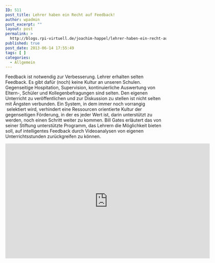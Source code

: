 ```yaml
---
ID: 511
post_title: Lehrer haben ein Recht auf Feedback!
author: wpadmin
post_excerpt: ""
layout: post
permalink: >
  http://blogs.rpi-virtuell.de/joachim-happel/lehrer-haben-ein-recht-auf-feedback/
published: true
post_date: 2013-06-14 17:55:49
tags: [ ]
categories:
  - Allgemein
---
```

Feedback ist notwendig zur Verbesserung. Lehrer erhalten selten Feedback. Es gibt dafür (noch) keine Kultur an unseren Schulen. Gegenseitige Hospitation, Supervision, kontinuierliche Auswertung von Eltern-, Schüler und Kollegenbefragungen sind selten. Den eigenen Unterricht zu veröffentlichen und zur Diskussion zu stellen ist nicht selten mit Ängsten verbunden. Ein System, in dem immer noch vorrangig  selektiert wird, verhindert eine Ressourcen orientierte Kultur der gegenseitigen Förderung, in der es jeder Wert ist, darin unterstützt zu werden, noch einen Schritt weiter zu kommen.
Bill Gates erläutert das von seiner Stiftung unterstützte Programm, das Lehrern die Möglichkeit bieten soll, auf intelligentes Feedback durch Videoanalysen von eigenen Unterrichtsstunden zurückgreifen zu können.
<iframe src="http://embed.ted.com/talks/lang/de/bill_gates_teachers_need_real_feedback.html" height="360" width="640" allowfullscreen="" frameborder="0" scrolling="no"></iframe>